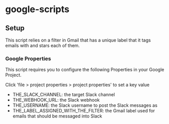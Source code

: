 # google-scripts

## Setup
This script relies on a filter in Gmail that has a unique label that it tags emails with and stars each of them.

### Google Properties
This script requires you to configure the following Properties in your Google Project.

Click 'file > project properties > project properties' to set a key value

* THE_SLACK_CHANNEL: the target Slack channel
* THE_WEBHOOK_URL: the Slack webhook
* THE_USERNAME: the Slack username to post the Slack messages as
* THE_LABEL_ASSIGNED_WITH_THE_FILTER: the Gmail label used for emails that should be messaged into Slack
